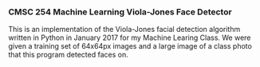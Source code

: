 ### CMSC 254 Machine Learning Viola-Jones Face Detector
This is an implementation of the Viola-Jones facial detection algorithm written in Python in January 2017 for my Machine Learing Class. We were given a training set of 64x64px images and a large image of a class photo that this program detected faces on.